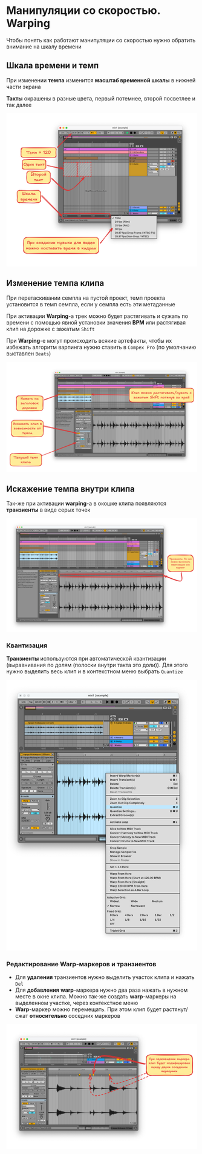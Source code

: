 # Манипуляции со скоростью. Warping

Чтобы понять как работают манипуляции со скоростью нужно обратить внимание на шкалу времени

## Шкала времени и темп

При изменении **темпа** изменится **масштаб временной шкалы** в нижней части экрана

**Такты** окрашены в разные цвета, первый потемнее, второй посветлее и так далее

![image](./images/time.png)

## Изменение темпа клипа

При перетаскивании семпла на пустой проект, темп проекта установится в темп семпла, если у семпла есть эти метаданные

При активации **Warping**-а трек можно будет растягивать и сужать по времени с помощью явной установки значения **BPM** или растягивая клип на дорожке с зажатым `Shift`

При **Warping**-е могут происходить всякие артефакты, чтобы их избежать алгоритм варпинга нужно ставить в `Compex Pro` (по умолчанию выставлен `Beats`)

![image](./images/wrapping.png)

## Искажение темпа внутри клипа

Так-же при активации **warping**-а в окошке клипа появляются **транзиенты** в виде серых точек

![image](./images/warp-markers.png)

### Квантизация

**Транзиенты** используются при автоматической квантизации (выравнивания по долям (полоски внутри такта это доли)). Для этого нужно выделить весь клип и в контекстном меню выбрать `Quantize`

![image](./images/quantize.png)

### Редактирование Warp-маркеров и транзиентов

- Для **удаления** транзиентов нужно выделить участок клипа и нажать `Del` 
- Для **добавления** **warp**-маркера  нужно два раза нажать в нужном месте в окне клипа. Можно так-же создать **warp**-маркеры на выделенном участке, через контекстное меню
- **Warp**-маркер можно перемещать. При этом клип будет растянут/сжат **относительно** соседних маркеров

![image](./images/warping.png)

